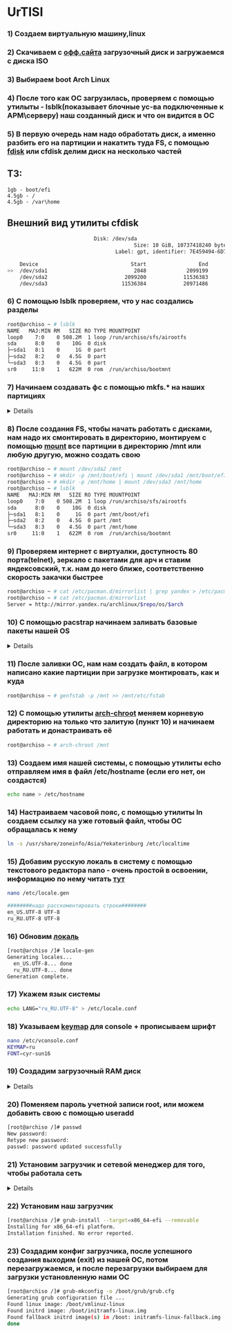 # UrTISI

### 1) Создаем виртуальную машину,linux
### 2) Скачиваем с [офф.сайта](https://mirror.yandex.ru/archlinux/iso/2019.09.01/archlinux-2019.09.01-x86_64.iso) загрузочный диск и загружаемся с диска ISO
### 3) Выбираем boot Arch Linux
### 4) После того как ОС загрузилась, проверяем с помощью утилыты - lsblk(показывает блочные ус-ва подключенные к АРМ\серверу) наш созданный диск и что он видится в ОС
### 5) В первую очередь нам надо обработать диск, а именно разбить его на партиции и накатить туда FS, с помощью [fdisk](https://ru.wikipedia.org/wiki/Fdisk) или cfdisk делим диск на несколько частей
## ТЗ:
	1gb - boot/efi
	4.5gb - /
	4.5gb - /var\home
## Внешний вид утилиты cfdisk
```sh
							Disk: /dev/sda
                                         Size: 10 GiB, 10737418240 bytes, 20971520 sectors
                                   Label: gpt, identifier: 7E459494-6D79-E348-A86B-A356E487131B

    Device                              Start                 End            Sectors             Size Type
>>  /dev/sda1                            2048             2099199            2097152               1G EFI System                   
    /dev/sda2                         2099200            11536383            9437184             4.5G Linux root (x86-64)
    /dev/sda3                        11536384            20971486            9435103             4.5G Linux filesystem
```
### 6) С помощью lsblk проверяем, что у нас создались разделы
```sh
root@archiso ~ # lsblk
NAME   MAJ:MIN RM   SIZE RO TYPE MOUNTPOINT
loop0    7:0    0 508.2M  1 loop /run/archiso/sfs/airootfs
sda      8:0    0    10G  0 disk 
├─sda1   8:1    0     1G  0 part 
├─sda2   8:2    0   4.5G  0 part 
└─sda3   8:3    0   4.5G  0 part 
sr0     11:0    1   622M  0 rom  /run/archiso/bootmnt
```
### 7) Начинаем создавать фс с помощью mkfs.* на наших партициях
<details>
<pre>

```sh
fat32 /boot
						ext4\xfs /
            root@archiso ~ # mkfs.fat -F32 /dev/sda1
mkfs.fat 4.1 (2017-01-24)
root@archiso ~ # mkfs.ext4 /dev/sda2 
mke2fs 1.45.3 (14-Jul-2019)
/dev/sda2 contains a ext4 file system
        last mounted on /mnt on Mon Sep 23 14:24:32 2019
Proceed anyway? (y,N) y
Creating filesystem with 1179648 4k blocks and 294912 inodes
Filesystem UUID: 20672a30-9811-44a8-b661-a6c7c4e73dcc
Superblock backups stored on blocks: 
        32768, 98304, 163840, 229376, 294912, 819200, 884736

Allocating group tables: done                            
Writing inode tables: done                            
Creating journal (16384 blocks): done
Writing superblocks and filesystem accounting information: done 

root@archiso ~ # mkfs.ext4 /dev/sda3
mke2fs 1.45.3 (14-Jul-2019)
/dev/sda3 contains a ext4 file system
        last mounted on Mon Sep 23 14:25:48 2019
Proceed anyway? (y,N) y
Creating filesystem with 1179387 4k blocks and 294912 inodes
Filesystem UUID: bb8e8871-d9fc-480a-8d15-601717ffc691
Superblock backups stored on blocks: 
        32768, 98304, 163840, 229376, 294912, 819200, 884736

Allocating group tables: done                            
Writing inode tables: done                            
Creating journal (16384 blocks): done
Writing superblocks and filesystem accounting information: done 
```
</pre></details>
### 8) После создания FS, чтобы начать работать с дисками, нам надо их смонтировать в директорию, монтируем с помощью [mount](https://ru.wikipedia.org/wiki/Mount) все партиции в директорию /mnt или любую другую, можно создать свою
```sh
root@archiso ~ # mount /dev/sda2 /mnt 
root@archiso ~ # mkdir -p /mnt/boot/efi | mount /dev/sda1 /mnt/boot/efi
root@archiso ~ # mkdir -p /mnt/home | mount /dev/sda3 /mnt/home
root@archiso ~ # lsblk
NAME   MAJ:MIN RM   SIZE RO TYPE MOUNTPOINT
loop0    7:0    0 508.2M  1 loop /run/archiso/sfs/airootfs
sda      8:0    0    10G  0 disk 
├─sda1   8:1    0     1G  0 part /mnt/boot/efi
├─sda2   8:2    0   4.5G  0 part /mnt
└─sda3   8:3    0   4.5G  0 part /mnt/home
sr0     11:0    1   622M  0 rom  /run/archiso/bootmnt
```
### 9) Проверяем интернет c виртуалки, доступность 80 порта(telnet), зеркало с пакетами для арч и ставим яндексовский, т.к. нам до него ближе, соответственно скорость закачки быстрее
```sh
root@archiso ~ # cat /etc/pacman.d/mirrorlist | grep yandex > /etc/pacman.d/mirrorlist                                        
root@archiso ~ # cat /etc/pacman.d/mirrorlist                                         
Server = http://mirror.yandex.ru/archlinux/$repo/os/$arch
```
### 10) С помощью pacstrap начинаем заливать базовые пакеты нашей OS
<details>
<pre>

```sh
root@archiso ~ # pacstrap /mnt base base-devel
==> Creating install root at /mnt
==> Installing packages to /mnt
:: Synchronizing package databases...
 core                                                 132.1 KiB  1247K/s 00:00 [#############################################] 100%
 extra                                               1641.7 KiB  4.62M/s 00:00 [#############################################] 100%
 community                                              4.9 MiB  3.02M/s 00:02 [#############################################] 100%
:: There are 50 members in group base:
:: Repository core
   1) bash  2) bzip2  3) coreutils  4) cryptsetup  5) device-mapper  6) dhcpcd  7) diffutils  8) e2fsprogs  9) file
   10) filesystem  11) findutils  12) gawk  13) gcc-libs  14) gettext  15) glibc  16) grep  17) gzip  18) inetutils  19) iproute2
   20) iputils  21) jfsutils  22) less  23) licenses  24) linux  25) linux-firmware  26) logrotate  27) lvm2  28) man-db
   29) man-pages  30) mdadm  31) nano  32) netctl  33) pacman  34) pciutils  35) perl  36) procps-ng  37) psmisc
   38) reiserfsprogs  39) s-nail  40) sed  41) shadow  42) sysfsutils  43) systemd-sysvcompat  44) tar  45) texinfo  46) usbutils
   47) util-linux  48) vi  49) which  50) xfsprogs

Enter a selection (default=all): 
:: There are 26 members in group base-devel:
:: Repository core
   1) autoconf  2) automake  3) binutils  4) bison  5) fakeroot  6) file  7) findutils  8) flex  9) gawk  10) gcc  11) gettext
   12) grep  13) groff  14) gzip  15) libtool  16) m4  17) make  18) pacman  19) patch  20) pkgconf  21) sed  22) sudo
   23) systemd  24) texinfo  25) util-linux  26) which

Enter a selection (default=all): 
warning: skipping target: file
warning: skipping target: findutils
warning: skipping target: gawk
warning: skipping target: gettext
warning: skipping target: grep
warning: skipping target: gzip
warning: skipping target: pacman
warning: skipping target: sed
warning: skipping target: texinfo
warning: skipping target: util-linux
warning: skipping target: which
resolving dependencies...
```
</pre></details>
### 11) После заливки ОС, нам нам создать файл, в котором написано какие партиции при загрузке монтировать, как и куда
```sh
root@archiso ~ # genfstab -p /mnt >> /mnt/etc/fstab     
```
### 12) С помощью утилиты [arch-chroot](https://wiki.archlinux.org/index.php/Chroot) меняем корневую директорию на только что залитую (пункт 10) и начинаем работать и донастраивать её
```sh
root@archiso ~ # arch-chroot /mnt
```
### 13) Создаем имя нашей системы, с помощью утилиты echo отправляем имя в файл /etc/hostname (если его нет, он создастся)
```sh
echo name > /etc/hostname
```
### 14) Настраиваем часовой пояс, с помощью утилиты ln создаем ссылку на уже готовый файл, чтобы ОС обращалась к нему
```sh
ln -s /usr/share/zoneinfo/Asia/Yekaterinburg /etc/localtime
```
### 15) Добавим русскую локаль в систему с помощью текстового редактора nano - очень простой в освоении, информацию по нему читать [тут](https://help.ubuntu.ru/wiki/nano)
```sh
nano /etc/locale.gen

########надо расскоментировать строки######## 
en_US.UTF-8 UTF-8
ru_RU.UTF-8 UTF-8
```
### 16) Обновим [локаль](https://wiki.archlinux.org/index.php/Locale)
```sh
[root@archiso /]# locale-gen
Generating locales...
  en_US.UTF-8... done
  ru_RU.UTF-8... done
Generation complete.
```
### 17) Укажем язык системы
```sh
echo LANG="ru_RU.UTF-8" > /etc/locale.conf
```
### 18) Указываем [keymap](https://wiki.archlinux.org/index.php/Linux_console/Keyboard_configuration) для console + прописываем шрифт
```sh
nano /etc/vconsole.conf
KEYMAP=ru
FONT=cyr-sun16
```
### 19) Создадим загрузочный RAM диск
<details>
<pre>

```sh
[root@archiso /]# mkinitcpio -p linux
==> Building image from preset: /etc/mkinitcpio.d/linux.preset: 'default'
  -> -k /boot/vmlinuz-linux -c /etc/mkinitcpio.conf -g /boot/initramfs-linux.img
==> Starting build: 5.3.1-arch1-1-ARCH
  -> Running build hook: [base]
  -> Running build hook: [udev]
  -> Running build hook: [autodetect]
  -> Running build hook: [modconf]
  -> Running build hook: [block]
  -> Running build hook: [filesystems]
  -> Running build hook: [keyboard]
  -> Running build hook: [fsck]
==> Generating module dependencies
==> Creating gzip-compressed initcpio image: /boot/initramfs-linux.img
==> Image generation successful
==> Building image from preset: /etc/mkinitcpio.d/linux.preset: 'fallback'
  -> -k /boot/vmlinuz-linux -c /etc/mkinitcpio.conf -g /boot/initramfs-linux-fallback.img -S autodetect
==> Starting build: 5.3.1-arch1-1-ARCH
  -> Running build hook: [base]
  -> Running build hook: [udev]
  -> Running build hook: [modconf]
  -> Running build hook: [block]
==> WARNING: Possibly missing firmware for module: aic94xx
==> WARNING: Possibly missing firmware for module: wd719x
  -> Running build hook: [filesystems]
  -> Running build hook: [keyboard]
  -> Running build hook: [fsck]
==> Generating module dependencies
==> Creating gzip-compressed initcpio image: /boot/initramfs-linux-fallback.img
==> Image generation successful
```
</pre></details>
### 20) Поменяем пароль учетной записи root, или можем добавить свою с помощью useradd
```sh
[root@archiso /]# passwd
New password: 
Retype new password: 
passwd: password updated successfully
```
### 21) Установим загрузчик и сетевой менеджер для того, чтобы работала сеть
<details>
<pre>

```sh
[root@archiso /]# pacman -S grub efibootmgr networkmanager
resolving dependencies...
looking for conflicting packages...

Packages (22) bluez-libs-5.50-7  efivar-37-1  gpm-1.20.7.r27.g1fd1941-1  jansson-2.12-1  js60-60.9.0-1  libdaemon-0.14-4
              libmm-glib-1.10.6-1  libndp-1.7-1  libnewt-0.52.21-1  libnm-1.20.2-1  libpgm-5.2.122-3  libsodium-1.0.18-1
              libteam-1.29-1  nspr-4.22-1  nss-3.46-1  polkit-0.116-2  slang-2.3.2-1  wpa_supplicant-2:2.9-1  zeromq-4.3.2-1
              efibootmgr-16-1  grub-2:2.04-2  networkmanager-1.20.2-1

Total Download Size:    28.65 MiB
Total Installed Size:  141.07 MiB

:: Proceed with installation? [Y/n] y
:: Retrieving packages...
 grub-2:2.04-2-x86_64                                   6.1 MiB  4.31M/s 00:01 [#############################################] 100%
 efivar-37-1-x86_64                                    97.5 KiB   367K/s 00:00 [#############################################] 100%
 efibootmgr-16-1-x86_64                                19.3 KiB  0.00B/s 00:00 [#############################################] 100%
 nspr-4.22-1-x86_64                                   188.4 KiB  1963K/s 00:00 [#############################################] 100%
 nss-3.46-1-x86_64                                   1369.2 KiB  1809K/s 00:01 [#############################################] 100%
 wpa_supplicant-2:2.9-1-x86_64                        965.8 KiB  2.48M/s 00:00 [#############################################] 100%
 gpm-1.20.7.r27.g1fd1941-1-x86_64                     131.8 KiB  1967K/s 00:00 [#############################################] 100%
 libnm-1.20.2-1-x86_64                               1036.0 KiB  1679K/s 00:01 [#############################################] 100%
 js60-60.9.0-1-x86_64                                  13.2 MiB  3.24M/s 00:04 [#############################################] 100%
 polkit-0.116-2-x86_64                                386.8 KiB  2.97M/s 00:00 [#############################################] 100%
 libmm-glib-1.10.6-1-x86_64                           396.1 KiB  1584K/s 00:00 [#############################################] 100%
 slang-2.3.2-1-x86_64                                 714.1 KiB  1755K/s 00:00 [#############################################] 100%
 libndp-1.7-1-x86_64                                   17.0 KiB  4.15M/s 00:00 [#############################################] 100%
 libdaemon-0.14-4-x86_64                               18.2 KiB  0.00B/s 00:00 [#############################################] 100%
 libteam-1.29-1-x86_64                                256.6 KiB  1329K/s 00:00 [#############################################] 100%
 bluez-libs-5.50-7-x86_64                              70.7 KiB  1179K/s 00:00 [#############################################] 100%
 networkmanager-1.20.2-1-x86_64                         2.8 MiB  1935K/s 00:01 [#############################################] 100%
 jansson-2.12-1-x86_64                                 38.9 KiB  12.7M/s 00:00 [#############################################] 100%
 libnewt-0.52.21-1-x86_64                              89.5 KiB   570K/s 00:00 [#############################################] 100%
 libsodium-1.0.18-1-x86_64                            158.6 KiB  1635K/s 00:00 [#############################################] 100%
 libpgm-5.2.122-3-x86_64                              172.1 KiB  1851K/s 00:00 [#############################################] 100%
 zeromq-4.3.2-1-x86_64                                550.4 KiB  1759K/s 00:00 [#############################################] 100%
(22/22) checking keys in keyring                                               [#############################################] 100%
(22/22) checking package integrity                                             [#############################################] 100%
(22/22) loading package files                                                  [#############################################] 100%
(22/22) checking for file conflicts                                            [#############################################] 100%
(22/22) checking available disk space                                          [#############################################] 100%
:: Processing package changes...
( 1/22) installing grub                                                        [#############################################] 100%
Generate your bootloader configuration with:
  grub-mkconfig -o /boot/grub/grub.cfg
Optional dependencies for grub
    freetype2: For grub-mkfont usage
    fuse2: For grub-mount usage
    dosfstools: For grub-mkrescue FAT FS and EFI support
    efibootmgr: For grub-install EFI support [pending]
    libisoburn: Provides xorriso for generating grub rescue iso using grub-mkrescue
    os-prober: To detect other OSes when generating grub.cfg in BIOS systems
    mtools: For grub-mkrescue FAT FS support
( 2/22) installing efivar                                                      [#############################################] 100%
( 3/22) installing efibootmgr                                                  [#############################################] 100%
( 4/22) installing nspr                                                        [#############################################] 100%
( 5/22) installing nss                                                         [#############################################] 100%
( 6/22) installing jansson                                                     [#############################################] 100%
( 7/22) installing libnm                                                       [#############################################] 100%
( 8/22) installing js60                                                        [#############################################] 100%
( 9/22) installing polkit                                                      [#############################################] 100%
(10/22) installing wpa_supplicant                                              [#############################################] 100%
(11/22) installing libmm-glib                                                  [#############################################] 100%
(12/22) installing slang                                                       [#############################################] 100%
(13/22) installing gpm                                                         [#############################################] 100%
(14/22) installing libnewt                                                     [#############################################] 100%
Optional dependencies for libnewt
    tcl: whiptcl support
    python: libnewt support with the _snack module
    python2: libnewt support with the _snack module
(15/22) installing libndp                                                      [#############################################] 100%
(16/22) installing libdaemon                                                   [#############################################] 100%
(17/22) installing libsodium                                                   [#############################################] 100%
(18/22) installing libpgm                                                      [#############################################] 100%
(19/22) installing zeromq                                                      [#############################################] 100%
(20/22) installing libteam                                                     [#############################################] 100%
(21/22) installing bluez-libs                                                  [#############################################] 100%
(22/22) installing networkmanager                                              [#############################################] 100%
Optional dependencies for networkmanager
    dnsmasq: connection sharing
    bluez: Bluetooth support
    ppp: dialup connection support
    modemmanager: cellular network support
    iwd: wpa_supplicant alternative
:: Running post-transaction hooks...
(1/6) Creating system user accounts...
(2/6) Reloading system manager configuration...
Running in chroot, ignoring request: daemon-reload
(3/6) Reloading device manager configuration...
Running in chroot, ignoring request.
(4/6) Arming ConditionNeedsUpdate...
(5/6) Reloading system bus configuration...
Running in chroot, ignoring request: try-reload-or-restart
(6/6) Updating the info directory file...
```
</pre></details>
### 22) Установим наш загрузчик 
```sh
[root@archiso /]# grub-install --target=x86_64-efi --removable
Installing for x86_64-efi platform.
Installation finished. No error reported.
```
### 23) Создадим конфиг загрузчика, после успешного создания выходим (exit) из нашей ОС, потом перезагружаемся, и после перезагрузки выбираем для загрузки установленную нами ОС
```sh
[root@archiso /]# grub-mkconfig -o /boot/grub/grub.cfg
Generating grub configuration file ...
Found linux image: /boot/vmlinuz-linux
Found initrd image: /boot/initramfs-linux.img
Found fallback initrd image(s) in /boot: initramfs-linux-fallback.img
done
```
